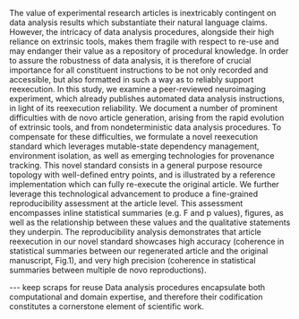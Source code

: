 The value of experimental research articles is inextricably contingent on data analysis results which substantiate their natural language claims.
However, the intricacy of data analysis procedures, alongside their high reliance on extrinsic tools, makes them fragile with respect to re-use and may endanger their value as a repository of procedural knowledge.
In order to assure the robustness of data analysis, it is therefore of crucial importance for all constituent instructions to be not only recorded and accessible, but also formatted in such a way as to reliably support reexecution.
In this study, we examine a peer-reviewed neuroimaging experiment, which already publishes automated data analysis instructions, in light of its reexecution reliability.
We document a number of prominent difficulties with de novo article generation, arising from the rapid evolution of extrinsic tools, and from nondeterministic data analysis procedures.
To compensate for these difficulties, we formulate a novel reexecution standard which leverages mutable-state dependency management, environment isolation, as well as emerging technologies for provenance tracking.
This novel standard consists in a general purpose resource topology with well-defined entry points, and is illustrated by a reference implementation which can fully re-execute the original article.
We further leverage this technological advancement to produce a fine-grained reproducibility assessment at the article level.
This assessment encompasses inline statistical summaries (e.g. F and p values), figures, as well as the relationship between these values and the qualitative statements they underpin.
The reproducibility analysis demonstrates that article reexecution in our novel standard showcases high accuracy (coherence in statistical summaries between our regenerated article and the original manuscript, Fig.1), and very high precision (coherence in statistical summaries between multiple de novo reproductions).


--- keep scraps for reuse
Data analysis procedures encapsulate both computational and domain expertise, and therefore their codification constitutes a cornerstone element of scientific work.
